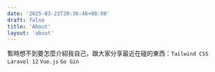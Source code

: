 ```yaml
---
date: '2025-03-23T20:36:46+08:00'
draft: false
title: 'About'
layout: 'about'
---
```


暫時想不到要怎麼介紹我自己，跟大家分享最近在碰的東西：`Tailwind CSS` `Laravel 12` `Vue.js` `Go Gin`